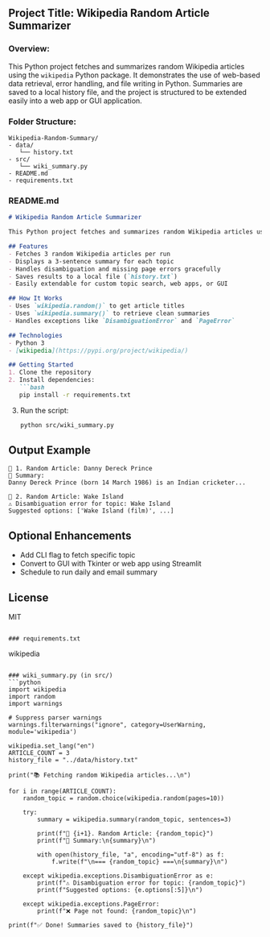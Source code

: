 ## Project Title: Wikipedia Random Article Summarizer

### Overview:
This Python project fetches and summarizes random Wikipedia articles using the `wikipedia` Python package. It demonstrates the use of web-based data retrieval, error handling, and file writing in Python. Summaries are saved to a local history file, and the project is structured to be extended easily into a web app or GUI application.

### Folder Structure:
```
Wikipedia-Random-Summary/
- data/
   └── history.txt
- src/
   └── wiki_summary.py
- README.md
- requirements.txt

```

### README.md
```markdown
# Wikipedia Random Article Summarizer

This Python project fetches and summarizes random Wikipedia articles using the `wikipedia` library. It displays a summary of 3 random topics each time it's run and saves the output in a local file for history tracking.

## Features
- Fetches 3 random Wikipedia articles per run
- Displays a 3-sentence summary for each topic
- Handles disambiguation and missing page errors gracefully
- Saves results to a local file (`history.txt`)
- Easily extendable for custom topic search, web apps, or GUI

## How It Works
- Uses `wikipedia.random()` to get article titles
- Uses `wikipedia.summary()` to retrieve clean summaries
- Handles exceptions like `DisambiguationError` and `PageError`

## Technologies
- Python 3
- [wikipedia](https://pypi.org/project/wikipedia/)

## Getting Started
1. Clone the repository
2. Install dependencies:
   ```bash
   pip install -r requirements.txt
   ```
3. Run the script:
   ```bash
   python src/wiki_summary.py
   ```

## Output Example
```
📘 1. Random Article: Danny Dereck Prince
📝 Summary:
Danny Dereck Prince (born 14 March 1986) is an Indian cricketer...

📘 2. Random Article: Wake Island
⚠️ Disambiguation error for topic: Wake Island
Suggested options: ['Wake Island (film)', ...]
```

## Optional Enhancements
- Add CLI flag to fetch specific topic
- Convert to GUI with Tkinter or web app using Streamlit
- Schedule to run daily and email summary

## License
MIT
```

### requirements.txt
```
wikipedia
```

### wiki_summary.py (in src/)
```python
import wikipedia
import random
import warnings

# Suppress parser warnings
warnings.filterwarnings("ignore", category=UserWarning, module='wikipedia')

wikipedia.set_lang("en")
ARTICLE_COUNT = 3
history_file = "../data/history.txt"

print("📚 Fetching random Wikipedia articles...\n")

for i in range(ARTICLE_COUNT):
    random_topic = random.choice(wikipedia.random(pages=10))

    try:
        summary = wikipedia.summary(random_topic, sentences=3)

        print(f"📘 {i+1}. Random Article: {random_topic}")
        print(f"📝 Summary:\n{summary}\n")

        with open(history_file, "a", encoding="utf-8") as f:
            f.write(f"\n=== {random_topic} ===\n{summary}\n")

    except wikipedia.exceptions.DisambiguationError as e:
        print(f"⚠️ Disambiguation error for topic: {random_topic}")
        print(f"Suggested options: {e.options[:5]}\n")

    except wikipedia.exceptions.PageError:
        print(f"❌ Page not found: {random_topic}\n")

print(f"✅ Done! Summaries saved to {history_file}")
```
